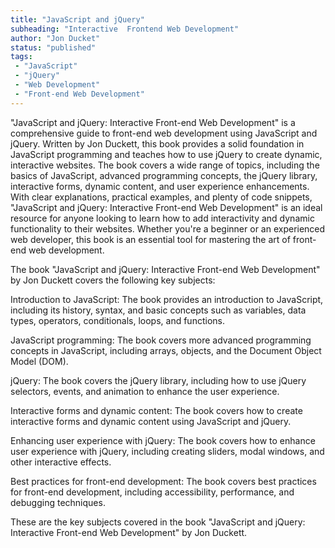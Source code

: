 ```yaml
---
title: "JavaScript and jQuery"
subheading: "Interactive  Frontend Web Development"
author: "Jon Ducket"
status: "published"
tags:
 - "JavaScript"
 - "jQuery"
 - "Web Development"
 - "Front-end Web Development"
---
```

"JavaScript and jQuery: Interactive Front-end Web Development" is a comprehensive guide to front-end web development using JavaScript and jQuery. Written by Jon Duckett, this book provides a solid foundation in JavaScript programming and teaches how to use jQuery to create dynamic, interactive websites. The book covers a wide range of topics, including the basics of JavaScript, advanced programming concepts, the jQuery library, interactive forms, dynamic content, and user experience enhancements. With clear explanations, practical examples, and plenty of code snippets, "JavaScript and jQuery: Interactive Front-end Web Development" is an ideal resource for anyone looking to learn how to add interactivity and dynamic functionality to their websites. Whether you're a beginner or an experienced web developer, this book is an essential tool for mastering the art of front-end web development.

The book "JavaScript and jQuery: Interactive Front-end Web Development" by Jon Duckett covers the following key subjects:

Introduction to JavaScript: The book provides an introduction to JavaScript, including its history, syntax, and basic concepts such as variables, data types, operators, conditionals, loops, and functions.

JavaScript programming: The book covers more advanced programming concepts in JavaScript, including arrays, objects, and the Document Object Model (DOM).

jQuery: The book covers the jQuery library, including how to use jQuery selectors, events, and animation to enhance the user experience.

Interactive forms and dynamic content: The book covers how to create interactive forms and dynamic content using JavaScript and jQuery.

Enhancing user experience with jQuery: The book covers how to enhance user experience with jQuery, including creating sliders, modal windows, and other interactive effects.

Best practices for front-end development: The book covers best practices for front-end development, including accessibility, performance, and debugging techniques.

These are the key subjects covered in the book "JavaScript and jQuery: Interactive Front-end Web Development" by Jon Duckett.